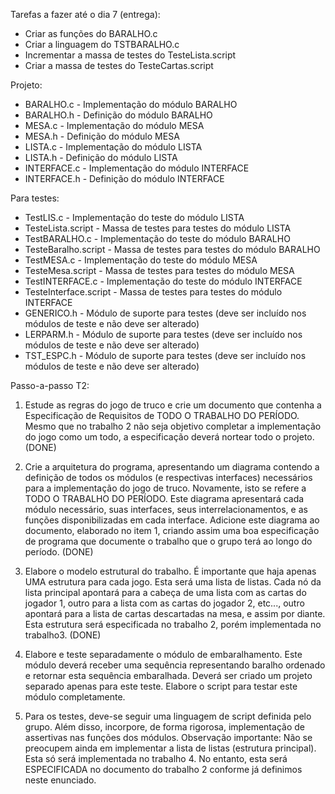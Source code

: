 Tarefas a fazer até o dia 7 (entrega):

- Criar as funções do BARALHO.c
- Criar a linguagem do TSTBARALHO.c
- Incrementar a massa de testes do TesteLista.script
- Criar a massa de testes do TesteCartas.script

Projeto:

- BARALHO.c - Implementação do módulo BARALHO
- BARALHO.h - Definição do módulo BARALHO
- MESA.c - Implementação do módulo MESA
- MESA.h - Definição do módulo MESA
- LISTA.c - Implementação do módulo LISTA
- LISTA.h - Definição do módulo LISTA
- INTERFACE.c - Implementação do módulo INTERFACE
- INTERFACE.h - Definição do módulo INTERFACE

Para testes:

- TestLIS.c - Implementação do teste do módulo LISTA
- TesteLista.script - Massa de testes para testes do módulo LISTA
- TestBARALHO.c - Implementação do teste do módulo BARALHO
- TesteBaralho.script - Massa de testes para testes do módulo BARALHO
- TestMESA.c - Implementação do teste do módulo MESA
- TesteMesa.script - Massa de testes para testes do módulo MESA
- TestINTERFACE.c - Implementação do teste do módulo INTERFACE
- TesteInterface.script - Massa de testes para testes do módulo INTERFACE
- GENERICO.h - Módulo de suporte para testes (deve ser incluído nos módulos de teste e não deve ser alterado)
- LERPARM.h - Módulo de suporte para testes (deve ser incluído nos módulos de teste e não deve ser alterado)
- TST_ESPC.h - Módulo de suporte para testes (deve ser incluído nos módulos de teste e não deve ser alterado)

Passo-a-passo T2:

1. Estude as regras do jogo de truco e crie um documento que contenha a Especificação de
Requisitos de TODO O TRABALHO DO PERÍODO. Mesmo que no trabalho 2 não seja
objetivo completar a implementação do jogo como um todo, a especificação deverá nortear
todo o projeto. (DONE)

2. Crie a arquitetura do programa, apresentando um diagrama contendo a definição de todos os
módulos (e respectivas interfaces) necessários para a implementação do jogo de truco.
Novamente, isto se refere a TODO O TRABALHO DO PERÍODO. Este diagrama apresentará
cada módulo necessário, suas interfaces, seus interrelacionamentos, e as funções
disponibilizadas em cada interface. Adicione este diagrama ao documento, elaborado no item
1, criando assim uma boa especificação de programa que documente o trabalho que o grupo
terá ao longo do período. (DONE)

3. Elabore o modelo estrutural do trabalho. É importante que haja apenas UMA estrutura para
cada jogo. Esta será uma lista de listas. Cada nó da lista principal apontará para a cabeça de
uma lista com as cartas do jogador 1, outro para a lista com as cartas do jogador 2, etc..., outro
apontará para a lista de cartas descartadas na mesa, e assim por diante. Esta estrutura será
especificada no trabalho 2, porém implementada no trabalho3. (DONE)

4. Elabore e teste separadamente o módulo de embaralhamento. Este módulo deverá receber
uma sequência representando baralho ordenado e retornar esta sequência embaralhada.
Deverá ser criado um projeto separado apenas para este teste. Elabore o script para testar
este módulo completamente.

5. Para os testes, deve-se seguir uma linguagem de script definida pelo grupo. Além disso,
incorpore, de forma rigorosa, implementação de assertivas nas funções dos módulos.
Observação importante: Não se preocupem ainda em implementar a lista de listas (estrutura
principal). Esta só será implementada no trabalho 4. No entanto, esta será ESPECIFICADA no
documento do trabalho 2 conforme já definimos neste enunciado.
